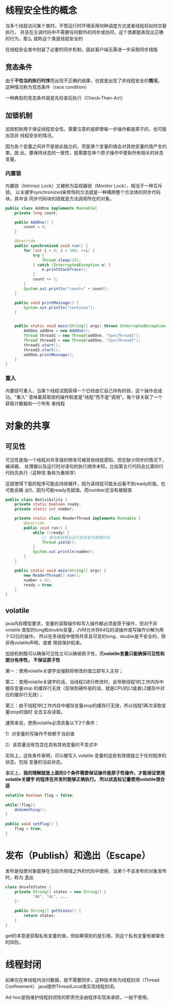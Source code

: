 # 线程安全性的概念

当多个线程访问某个类时，不管运行时环境采用何种调度方式或者线程将如何交替执行，
并且在主调代码中不需要任何额外的同步或协同，这个类都能表现出正确的行为，那么
就称这个类是线程安全的

在线程安全类中封装了必要的同步机制，因此客户端无需进一步采取同步措施

## 竞态条件

由于**不恰当的执行时序**而出现不正确的结果，也就是出现了非线程安全的**情况**，
这种情况称为竞态条件（race condition）

一种典型的竞态条件就是先检查后执行（Check-Then-Act）

## 加锁机制

加锁机制用于保证线程安全性。需要注意的是即使每一步操作都是原子的，也可能出现非
线程安全的情况。

因为各个变量之间并不是彼此独立的，而是某个变量的值会对其他变量的值产生约束。因
此，要保持状态的一致性，就需要在单个原子操作中更新所有相关的状态变量。

### 内置锁

内置锁（Intrinsic Lock）又被称为监视器锁（Monitor Lock），相当于一种互斥锁。
以关键字*synchronized*来修饰的方法就是一种横跨整个方法体的同步代码块，其中该
同步代码块的锁就是方法调用所在的对象。

```java
public class AddOne implements Runnable{
    private long count;

    public AddOne() {
        count = 0;
    }

    @Override
    public synchronized void run() {
        for (int i = 0; i < 100; ++i) {
            try {
                Thread.sleep(10);
            } catch (InterruptedException e) {
                e.printStackTrace();
            }
            count += 1;
        }
        System.out.println("count=" + count);
    }

    public void printMessage() {
        System.out.println("continue");
    }


    public static void main(String[] args) throws InterruptedException {
        AddOne addOne = new AddOne();
        Thread thread1 = new Thread(addOne, "SyncThread1");
        Thread thread2 = new Thread(addOne, "SyncThread2");
        thread1.start();
        thread2.start();
        addOne.printMessage();
    }
}
```

### 重入

内置锁可重入，当某个线程试图获得一个已经由它自己持有的锁，这个操作会成功。"重入"
意味着获取锁的操作粒度是"线程"而不是"调用"。每个锁关联了一个获取计数器和一个所有
者线程

# 对象的共享

## 可见性

可见性是指一个线程对共享值的修改可被其他线程感知。但在缺少同步的情况下，编译器、
处理器以及运行时对语句的执行顺序未知，比如第五行代码会比第四行代码先执行（这种现
象称为重排序）

这就使得下面的程序可能会持续循环，因为读线程可能永远看不到ready的值。也可能会输
出0，因为可能ready先赋值，而number还没有被赋值

```java
public class NoVisibility {
    private static boolean ready;
    private static int number;

    private static class ReaderThread implements Runnable {
        @Override
        public void run() {
            while (!ready) {
                // 使当前线程从运行状态变为就绪状态
                Thread.yield();
            }
            System.out.println(number);
        }
    }

    public static void main(String[] args) {
        new ReaderThread().run();
        number = 42;
        ready = true;
    }
}
```

## volatile

java内存模型要求，变量的读取操作和写入操作都必须是原子操作，但对于非volatile
类型的long和double变量，JVM允许将64位的读操作或写操作分解为两个32位的操作。
所以在多线程中使用共享且可变的long、double是不安全的，除非用volatile声明，或者
用锁保护起来。

加锁机制既可以确保可见性又可以确保原子性，而**volatile变量只能确保可见性和部分有序性，
不保证原子性**

第一：使用volatile关键字会强制将修改的值立即写入主存；

第二：使用volatile关键字的话，当线程2进行修改时，会导致线程1的工作内存中缓存变量stop
的缓存行无效（反映到硬件层的话，就是CPU的L1或者L2缓存中对应的缓存行无效）；

第三：由于线程1的工作内存中缓存变量stop的缓存行无效，所以线程1再次读取变量stop的值时
会去主存读取。

通常来说，使用volatile必须具备以下2个条件：

1）对变量的写操作不依赖于当前值

2）该变量没有包含在具有其他变量的不变式中

实际上，这些条件表明，可以被写入 volatile 变量的这些有效值独立于任何程序的状态，包括
变量的当前状态。

事实上，**我的理解就是上面的2个条件需要保证操作是原子性操作，才能保证使用volatile关键字
的程序在并发时能够正确执行。 所以状态标记量使用volatile很合适**

```java
volatile boolean flag = false;
 
while(!flag){
    doSomething();
}
 
public void setFlag() {
    flag = true;
}
```

# 发布（Publish）和逸出（Escape）

发布是指使对象能够在当前作用域之外的代码中使用，当某个不该发布的对象发布时，称为
逸出

```java
class UnsafeStates {
    private String[] states = new String[] {
            "AK", "AL", ...
    };
    
    public String[] getStates() {
        return states;
    }
}
```

get的本意是获取私有变量的值，但如果得到的是引用，则这个私有变量有被窜改的风险。

# 线程封闭

如果仅在单线程内访问数据，就不需要同步，这种技术称为线程封闭（Thread Confinement）
java提供ThreadLocal类实现线程封闭。

Ad-hoc是指维护线程封闭性的职责完全由程序实现来承担，一般不使用。